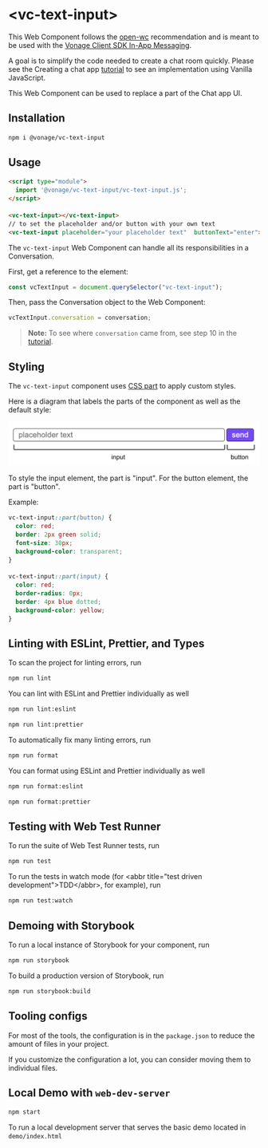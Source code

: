 # \<vc-text-input>

This Web Component follows the [open-wc](https://github.com/open-wc/open-wc) recommendation and is meant to be used with the [Vonage Client SDK In-App Messaging](https://developer.nexmo.com/client-sdk/in-app-messaging/overview).

A goal is to simplify the code needed to create a chat room quickly. Please see the Creating a chat app [tutorial](https://developer.nexmo.com/client-sdk/tutorials/in-app-messaging/introduction/javascript) to see an implementation using Vanilla JavaScript.

This Web Component can be used to replace a part of the Chat app UI.

## Installation
```bash
npm i @vonage/vc-text-input
```

## Usage
```html
<script type="module">
  import '@vonage/vc-text-input/vc-text-input.js';
</script>

<vc-text-input></vc-text-input>
// to set the placeholder and/or button with your own text
<vc-text-input placeholder="your placeholder text"  buttonText="enter"></vc-text-input>
```
The `vc-text-input` Web Component can handle all its responsibilities in a Conversation.

First, get a reference to the element:
```js
const vcTextInput = document.querySelector("vc-text-input");
```

Then, pass the Conversation object to the Web Component:
```js
vcTextInput.conversation = conversation;
```
> **Note:** To see where `conversation` came from, see step 10 in the [tutorial](https://developer.nexmo.com/client-sdk/tutorials/in-app-messaging/client-sdk/in-app-messaging/join-conversation/javascript).

## Styling
The `vc-text-input` component uses [CSS part](https://developer.mozilla.org/en-US/docs/Web/CSS/::part) to apply custom styles.

Here is a diagram that labels the parts of the component as well as the default style:

![Diagram labeling the parts of the component](vc-text-input-style-diagram.jpg "Diagram labeling the parts of the component")

To style the input element, the part is "input". For the button element, the part is "button".

Example:
```css
vc-text-input::part(button) {
  color: red;
  border: 2px green solid;
  font-size: 30px;
  background-color: transparent;
}

vc-text-input::part(input) {
  color: red;
  border-radius: 0px;
  border: 4px blue dotted;
  background-color: yellow;
}
```

## Linting with ESLint, Prettier, and Types
To scan the project for linting errors, run
```bash
npm run lint
```

You can lint with ESLint and Prettier individually as well
```bash
npm run lint:eslint
```
```bash
npm run lint:prettier
```

To automatically fix many linting errors, run
```bash
npm run format
```

You can format using ESLint and Prettier individually as well
```bash
npm run format:eslint
```
```bash
npm run format:prettier
```

## Testing with Web Test Runner
To run the suite of Web Test Runner tests, run
```bash
npm run test
```

To run the tests in watch mode (for &lt;abbr title=&#34;test driven development&#34;&gt;TDD&lt;/abbr&gt;, for example), run

```bash
npm run test:watch
```

## Demoing with Storybook
To run a local instance of Storybook for your component, run
```bash
npm run storybook
```

To build a production version of Storybook, run
```bash
npm run storybook:build
```


## Tooling configs

For most of the tools, the configuration is in the `package.json` to reduce the amount of files in your project.

If you customize the configuration a lot, you can consider moving them to individual files.

## Local Demo with `web-dev-server`
```bash
npm start
```
To run a local development server that serves the basic demo located in `demo/index.html`

